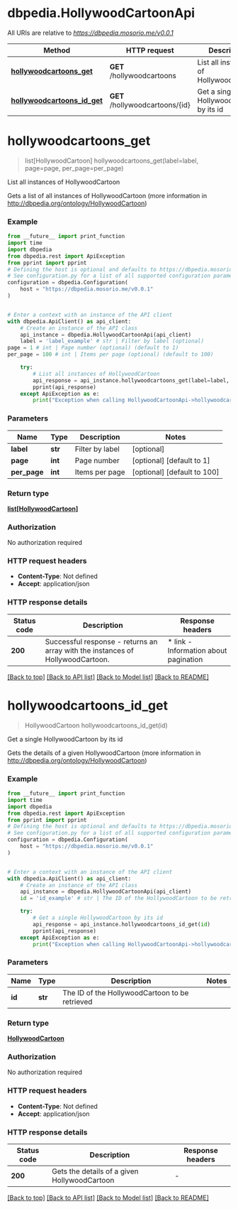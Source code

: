 # dbpedia.HollywoodCartoonApi

All URIs are relative to *https://dbpedia.mosorio.me/v0.0.1*

Method | HTTP request | Description
------------- | ------------- | -------------
[**hollywoodcartoons_get**](HollywoodCartoonApi.md#hollywoodcartoons_get) | **GET** /hollywoodcartoons | List all instances of HollywoodCartoon
[**hollywoodcartoons_id_get**](HollywoodCartoonApi.md#hollywoodcartoons_id_get) | **GET** /hollywoodcartoons/{id} | Get a single HollywoodCartoon by its id


# **hollywoodcartoons_get**
> list[HollywoodCartoon] hollywoodcartoons_get(label=label, page=page, per_page=per_page)

List all instances of HollywoodCartoon

Gets a list of all instances of HollywoodCartoon (more information in http://dbpedia.org/ontology/HollywoodCartoon)

### Example

```python
from __future__ import print_function
import time
import dbpedia
from dbpedia.rest import ApiException
from pprint import pprint
# Defining the host is optional and defaults to https://dbpedia.mosorio.me/v0.0.1
# See configuration.py for a list of all supported configuration parameters.
configuration = dbpedia.Configuration(
    host = "https://dbpedia.mosorio.me/v0.0.1"
)


# Enter a context with an instance of the API client
with dbpedia.ApiClient() as api_client:
    # Create an instance of the API class
    api_instance = dbpedia.HollywoodCartoonApi(api_client)
    label = 'label_example' # str | Filter by label (optional)
page = 1 # int | Page number (optional) (default to 1)
per_page = 100 # int | Items per page (optional) (default to 100)

    try:
        # List all instances of HollywoodCartoon
        api_response = api_instance.hollywoodcartoons_get(label=label, page=page, per_page=per_page)
        pprint(api_response)
    except ApiException as e:
        print("Exception when calling HollywoodCartoonApi->hollywoodcartoons_get: %s\n" % e)
```

### Parameters

Name | Type | Description  | Notes
------------- | ------------- | ------------- | -------------
 **label** | **str**| Filter by label | [optional] 
 **page** | **int**| Page number | [optional] [default to 1]
 **per_page** | **int**| Items per page | [optional] [default to 100]

### Return type

[**list[HollywoodCartoon]**](HollywoodCartoon.md)

### Authorization

No authorization required

### HTTP request headers

 - **Content-Type**: Not defined
 - **Accept**: application/json

### HTTP response details
| Status code | Description | Response headers |
|-------------|-------------|------------------|
**200** | Successful response - returns an array with the instances of HollywoodCartoon. |  * link - Information about pagination <br>  |

[[Back to top]](#) [[Back to API list]](../README.md#documentation-for-api-endpoints) [[Back to Model list]](../README.md#documentation-for-models) [[Back to README]](../README.md)

# **hollywoodcartoons_id_get**
> HollywoodCartoon hollywoodcartoons_id_get(id)

Get a single HollywoodCartoon by its id

Gets the details of a given HollywoodCartoon (more information in http://dbpedia.org/ontology/HollywoodCartoon)

### Example

```python
from __future__ import print_function
import time
import dbpedia
from dbpedia.rest import ApiException
from pprint import pprint
# Defining the host is optional and defaults to https://dbpedia.mosorio.me/v0.0.1
# See configuration.py for a list of all supported configuration parameters.
configuration = dbpedia.Configuration(
    host = "https://dbpedia.mosorio.me/v0.0.1"
)


# Enter a context with an instance of the API client
with dbpedia.ApiClient() as api_client:
    # Create an instance of the API class
    api_instance = dbpedia.HollywoodCartoonApi(api_client)
    id = 'id_example' # str | The ID of the HollywoodCartoon to be retrieved

    try:
        # Get a single HollywoodCartoon by its id
        api_response = api_instance.hollywoodcartoons_id_get(id)
        pprint(api_response)
    except ApiException as e:
        print("Exception when calling HollywoodCartoonApi->hollywoodcartoons_id_get: %s\n" % e)
```

### Parameters

Name | Type | Description  | Notes
------------- | ------------- | ------------- | -------------
 **id** | **str**| The ID of the HollywoodCartoon to be retrieved | 

### Return type

[**HollywoodCartoon**](HollywoodCartoon.md)

### Authorization

No authorization required

### HTTP request headers

 - **Content-Type**: Not defined
 - **Accept**: application/json

### HTTP response details
| Status code | Description | Response headers |
|-------------|-------------|------------------|
**200** | Gets the details of a given HollywoodCartoon |  -  |

[[Back to top]](#) [[Back to API list]](../README.md#documentation-for-api-endpoints) [[Back to Model list]](../README.md#documentation-for-models) [[Back to README]](../README.md)

